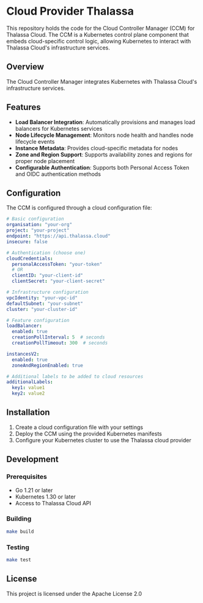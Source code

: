 # Cloud Provider Thalassa

This repository holds the code for the Cloud Controller Manager (CCM) for Thalassa Cloud. The CCM is a Kubernetes control plane component that embeds cloud-specific control logic, allowing Kubernetes to interact with Thalassa Cloud's infrastructure services.

## Overview

The Cloud Controller Manager integrates Kubernetes with Thalassa Cloud's infrastructure services.

## Features

- **Load Balancer Integration**: Automatically provisions and manages load balancers for Kubernetes services
- **Node Lifecycle Management**: Monitors node health and handles node lifecycle events
- **Instance Metadata**: Provides cloud-specific metadata for nodes
- **Zone and Region Support**: Supports availability zones and regions for proper node placement
- **Configurable Authentication**: Supports both Personal Access Token and OIDC authentication methods

## Configuration

The CCM is configured through a cloud configuration file:

```yaml
# Basic configuration
organisation: "your-org"
project: "your-project"
endpoint: "https://api.thalassa.cloud"
insecure: false

# Authentication (choose one)
cloudCredentials:
  personalAccessToken: "your-token"
  # OR
  clientID: "your-client-id"
  clientSecret: "your-client-secret"

# Infrastructure configuration
vpcIdentity: "your-vpc-id"
defaultSubnet: "your-subnet"
cluster: "your-cluster-id"

# Feature configuration
loadBalancer:
  enabled: true
  creationPollInterval: 5  # seconds
  creationPollTimeout: 300  # seconds

instancesV2:
  enabled: true
  zoneAndRegionEnabled: true

# Additional labels to be added to cloud resources
additionalLabels:
  key1: value1
  key2: value2
```

## Installation

1. Create a cloud configuration file with your settings
2. Deploy the CCM using the provided Kubernetes manifests
3. Configure your Kubernetes cluster to use the Thalassa cloud provider

## Development

### Prerequisites

- Go 1.21 or later
- Kubernetes 1.30 or later
- Access to Thalassa Cloud API

### Building

```bash
make build
```

### Testing

```bash
make test
```

## License

This project is licensed under the Apache License 2.0 


